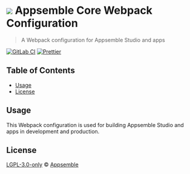 # ![](https://gitlab.com/appsemble/appsemble/-/raw/0.29.8/config/assets/logo.svg) Appsemble Core Webpack Configuration

> A Webpack configuration for Appsemble Studio and apps

[![GitLab CI](https://gitlab.com/appsemble/appsemble/badges/0.29.8/pipeline.svg)](https://gitlab.com/appsemble/appsemble/-/releases/0.29.8)
[![Prettier](https://img.shields.io/badge/code_style-prettier-ff69b4.svg)](https://prettier.io)

## Table of Contents

- [Usage](#usage)
- [License](#license)

## Usage

This Webpack configuration is used for building Appsemble Studio and apps in development and
production.

## License

[LGPL-3.0-only](https://gitlab.com/appsemble/appsemble/-/blob/0.29.8/LICENSE.md) ©
[Appsemble](https://appsemble.com)
